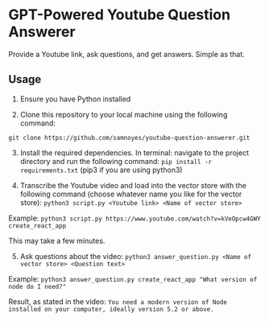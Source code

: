 # GPT-Powered Youtube Question Answerer
Provide a Youtube link, ask questions, and get answers. Simple as that.

## Usage

1. Ensure you have Python installed

2. Clone this repository to your local machine using the following command:

`git clone https://github.com/samnoyes/youtube-question-answerer.git`

3. Install the required dependencies. In terminal: navigate to the project directory and run the following command:
`pip install -r requirements.txt` (pip3 if you are using python3)

4. Transcribe the Youtube video and load into the vector store with the following command (choose whatever name you like for the vector store): `python3 script.py <Youtube link> <Name of vector store>`

Example: `python3 script.py https://www.youtube.com/watch?v=kVeOpcw4GWY create_react_app`

This may take a few minutes.

5. Ask questions about the video: `python3 answer_question.py <Name of vector store> <Question text>`

Example: `python3 answer_question.py create_react_app "What version of node do I need?"`

Result, as stated in the video: `You need a modern version of Node installed on your computer, ideally version 5.2 or above.`
